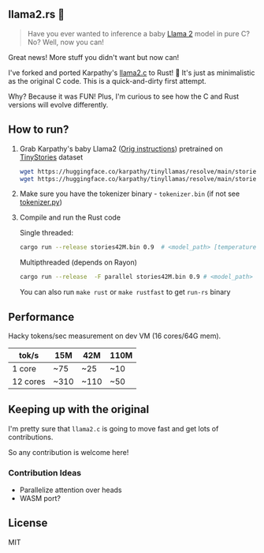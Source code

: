 
## llama2.rs 🦀

> Have you ever wanted to inference a baby [Llama 2](https://ai.meta.com/llama/) model in pure C? No? Well, now you can!

Great news! More stuff you didn't want but now can!

I've forked and ported Karpathy's [llama2.c](https://github.com/karpathy/llama2.c) to Rust! 🦀 It's just as minimalistic as the original C code.
This is a quick-and-dirty first attempt.

Why? Because it was FUN! Plus, I'm curious to see how the C and Rust versions will evolve differently.

## How to run?
1. Grab Karpathy's baby Llama2 ([Orig instructions](https://github.com/karpathy/llama2.c#feel-the-magic)) pretrained on [TinyStories](https://huggingface.co/datasets/roneneldan/TinyStories) dataset 

    ```bash
    wget https://huggingface.co/karpathy/tinyllamas/resolve/main/stories15M.bin
    wget https://huggingface.co/karpathy/tinyllamas/resolve/main/stories42M.bin
    ```
2. Make sure you have the tokenizer binary - `tokenizer.bin` (if not see [tokenizer.py](tokenizer.py))
3. Compile and run the Rust code

    Single threaded:

    ```bash
    cargo run --release stories42M.bin 0.9  # <model_path> [temperature]
    ```

    Multipthreaded (depends on Rayon)
    ```bash
    cargo run --release  -F parallel stories42M.bin 0.9 # <model_path> [temperature]
    ```

    You can also run `make rust` or `make rustfast` to get `run-rs` binary 
## Performance

Hacky tokens/sec measurement on dev VM (16 cores/64G mem).

|    tok/s   | 15M | 42M | 110M
|-------|-----|-----|-----|
| 1 core|  ~75|   ~25   | ~10
| 12 cores |  ~310   |  ~110   | ~50



## Keeping up with the original
I'm pretty sure that `llama2.c` is going to move fast and get lots of contributions. 

So any contribution is welcome here!

### Contribution Ideas
- Parallelize attention over heads
- WASM port?


## License
MIT
